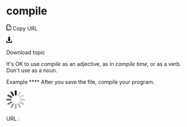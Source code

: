 # compile

![Copy URL](media/compile/Copy.png)
Copy URL

![Download](media/compile/Download.png)

Download topic

It's OK to use *compile* as an adjective, as in *compile time*, or as a verb. Don't use as a noun.

Example **** After you save the file, compile your program. 

![In progress](media/compile/activity-large.gif)

URL :
